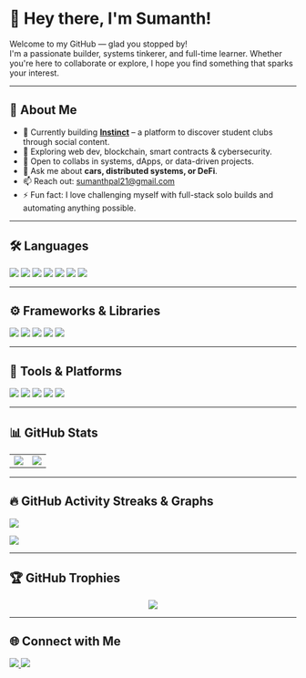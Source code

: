 # 👋 Hey there, I'm Sumanth!

Welcome to my GitHub — glad you stopped by!  
I'm a passionate builder, systems tinkerer, and full-time learner. Whether you're here to collaborate or explore, I hope you find something that sparks your interest.

---

## 🚀 About Me

- 🔭 Currently building **[Instinct](https://github.com/SumanthPal/Instinct)** – a platform to discover student clubs through social content.
- 🌱 Exploring web dev, blockchain, smart contracts & cybersecurity.
- 🤝 Open to collabs in systems, dApps, or data-driven projects.
- 💬 Ask me about **cars, distributed systems, or DeFi**.
- 📫 Reach out: [sumanthpal21@gmail.com](mailto:sumanthpal21@gmail.com)
- ⚡ Fun fact: I love challenging myself with full-stack solo builds and automating anything possible.

---

## 🛠️ Languages

<p>
  <img src="https://img.shields.io/badge/-Python-3776AB?style=for-the-badge&logo=python&logoColor=white"/>
  <img src="https://img.shields.io/badge/-JavaScript-F7DF1E?style=for-the-badge&logo=javascript&logoColor=black"/>
  <img src="https://img.shields.io/badge/-TypeScript-3178C6?style=for-the-badge&logo=typescript&logoColor=white"/>
  <img src="https://img.shields.io/badge/-Java-007396?style=for-the-badge&logo=java&logoColor=white"/>
  <img src="https://img.shields.io/badge/-C++-00599C?style=for-the-badge&logo=c%2B%2B&logoColor=white"/>
  <img src="https://img.shields.io/badge/-C-00599C?style=for-the-badge&logo=c&logoColor=white"/>
  <img src="https://img.shields.io/badge/-Dart-0175C2?style=for-the-badge&logo=dart&logoColor=white"/>
</p>

---

## ⚙️ Frameworks & Libraries

<p>
  <img src="https://img.shields.io/badge/-React-20232A?style=for-the-badge&logo=react&logoColor=61DAFB"/>
  <img src="https://img.shields.io/badge/-Next.js-000000?style=for-the-badge&logo=nextdotjs&logoColor=white"/>
  <img src="https://img.shields.io/badge/-Tailwind-06B6D4?style=for-the-badge&logo=tailwindcss&logoColor=white"/>
  <img src="https://img.shields.io/badge/-Solidity-363636?style=for-the-badge&logo=solidity&logoColor=white"/>
  <img src="https://img.shields.io/badge/-Flask-000000?style=for-the-badge&logo=flask&logoColor=white"/>
</p>

---

## 🧰 Tools & Platforms

<p>
  <img src="https://img.shields.io/badge/-Git-F05032?style=for-the-badge&logo=git&logoColor=white"/>
  <img src="https://img.shields.io/badge/-GitHub-181717?style=for-the-badge&logo=github&logoColor=white"/>
  <img src="https://img.shields.io/badge/-VS%20Code-007ACC?style=for-the-badge&logo=visual-studio-code&logoColor=white"/>
  <img src="https://img.shields.io/badge/-Vercel-000000?style=for-the-badge&logo=vercel&logoColor=white"/>
  <img src="https://img.shields.io/badge/-PostgreSQL-4169E1?style=for-the-badge&logo=postgresql&logoColor=white"/>
</p>

---

## 📊 GitHub Stats

<table>
  <tr>
    <td>
      <img src="https://github-readme-stats.vercel.app/api?username=SumanthPal&show_icons=true&theme=radical&count_private=true&hide=issues"/>
    </td>
    <td>
      <img src="https://github-readme-stats.vercel.app/api/top-langs/?username=SumanthPal&layout=compact&theme=radical"/>
    </td>
  </tr>
</table>

---

## 🔥 GitHub Activity Streaks & Graphs

<p>
  <img src="https://github-readme-streak-stats.herokuapp.com/?user=SumanthPal&theme=radical"/>
</p>

<p>
  <img src="https://github-profile-summary-cards.vercel.app/api/cards/profile-details?username=SumanthPal&theme=radical"/>
</p>

---

## 🏆 GitHub Trophies

<p align="center">
  <img src="https://github-profile-trophy.vercel.app/?username=SumanthPal&theme=radical&row=1&margin-w=15&no-frame=true"/>
</p>

---

## 🌐 Connect with Me

<p>
  <a href="https://www.linkedin.com/in/sumanth-pallamreddy-88271b239/">
    <img src="https://img.shields.io/badge/-LinkedIn-0A66C2?style=for-the-badge&logo=linkedin&logoColor=white"/>
  </a>
  <a href="https://x.com/sumanthpal_">
    <img src="https://img.shields.io/badge/-@sumanthpal_-1DA1F2?style=for-the-badge&logo=twitter&logoColor=white"/>
  </a>
</p>
